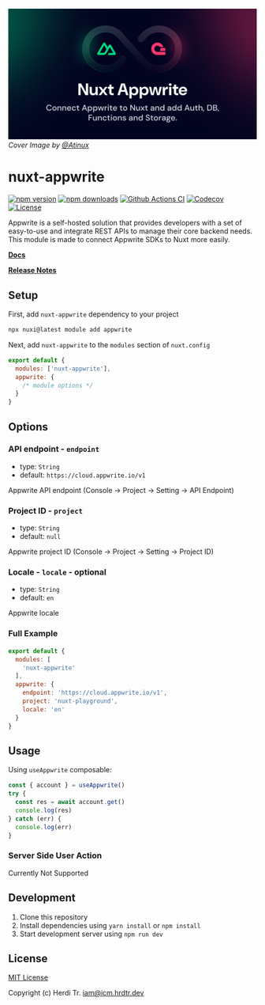 [![nuxt-appwrite](https://github.com/Hrdtr/nuxt-appwrite/raw/main/docs/static/cover.jpg)](#nuxt-appwrite)
*Cover Image by [@Atinux](https://github.com/Atinux)*

# nuxt-appwrite

[![npm version][npm-version-src]][npm-version-href]
[![npm downloads][npm-downloads-src]][npm-downloads-href]
[![Github Actions CI][github-actions-ci-src]][github-actions-ci-href]
[![Codecov][codecov-src]][codecov-href]
[![License][license-src]][license-href]

Appwrite is a self-hosted solution that provides developers with a set of easy-to-use and integrate REST APIs to manage their core backend needs. This module is made to connect Appwrite SDKs to Nuxt more easily.

[**Docs**](./README.md)

[**Release Notes**](./CHANGELOG.md)

## Setup

First, add `nuxt-appwrite` dependency to your project

  ```bash
  npx nuxi@latest module add appwrite
  ```

Next, add `nuxt-appwrite` to the `modules` section of `nuxt.config`

  ```js
  export default {
    modules: ['nuxt-appwrite'],
    appwrite: {
      /* module options */
    }
  }
  ```

## Options

### API endpoint - `endpoint`

- type: `String`
- default: `https://cloud.appwrite.io/v1`

Appwrite API endpoint (Console -> Project -> Setting -> API Endpoint)

### Project ID - `project`

- type: `String`
- default: `null`

Appwrite project ID (Console -> Project -> Setting -> Project ID)

### Locale - `locale` - optional

- type: `String`
- default: `en`

Appwrite locale

### Full Example

```js
export default {
  modules: [
    'nuxt-appwrite'
  ],
  appwrite: {
    endpoint: 'https://cloud.appwrite.io/v1',
    project: 'nuxt-playground',
    locale: 'en'
  }
}
```

## Usage

Using `useAppwrite` composable:

  ```js
  const { account } = useAppwrite()
  try {
    const res = await account.get()
    console.log(res)
  } catch (err) {
    console.log(err)
  }
  ```

### Server Side User Action

Currently Not Supported

## Development

1. Clone this repository
2. Install dependencies using `yarn install` or `npm install`
3. Start development server using `npm run dev`

## License

[MIT License](./LICENSE)

Copyright (c) Herdi Tr. <iam@icm.hrdtr.dev>

<!-- Badges -->
[npm-version-src]: https://img.shields.io/npm/v/nuxt-appwrite/latest.svg
[npm-version-href]: https://npmjs.com/package/nuxt-appwrite

[npm-downloads-src]: https://img.shields.io/npm/dt/nuxt-appwrite.svg
[npm-downloads-href]: https://npmjs.com/package/nuxt-appwrite

[github-actions-ci-src]: https://github.com/Hrdtr/nuxt-appwrite/workflows/ci/badge.svg
[github-actions-ci-href]: https://github.com/Hrdtr/nuxt-appwrite/actions?query=workflow%3Aci

[codecov-src]: https://img.shields.io/codecov/c/github/Hrdtr/nuxt-appwrite.svg
[codecov-href]: https://codecov.io/gh/Hrdtr/nuxt-appwrite

[license-src]: https://img.shields.io/npm/l/nuxt-appwrite.svg
[license-href]: https://npmjs.com/package/nuxt-appwrite
